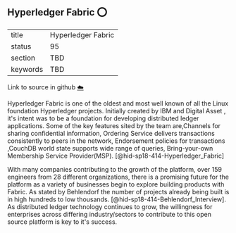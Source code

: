 ## Hyperledger Fabric :o:


|          |                    |
| -------- | ------------------ |
| title    | Hyperledger Fabric |
| status   | 95                 |
| section  | TBD                |
| keywords | TBD                |

Link to source in github [:cloud:](https://github.com/cloudmesh/technologies/blob/master/chapters/incomming/abstract-HyperledgerFabric.md)



Hyperledger Fabric is one of the oldest and most well known of all the
Linux foundation Hyperledger projects. Initially created by IBM and
Digital Asset , it's intent was to be a foundation for developing
distributed ledger applications. Some of the key features sited by the
team are,Channels for sharing confidential information, Ordering Service
delivers transactions consistently to peers in the network, Endorsement
policies for transactions ,CouchDB world state supports wide range of
queries, Bring-your-own Membership Service
Provider(MSP). [@hid-sp18-414-Hyperledger_Fabric]

With many companies contributing to the growth of the platform, over 159
engineers from 28 different organizations, there is a promising future
for the platform as a variety of businesses begin to explore building
products with Fabric. As stated by Behlendorf the number of projects
already being built is in high hundreds to low
thousands. [@hid-sp18-414-Behlendorf_Interview]. As distributed ledger
technology continues to grow, the willingness for enterprises across
differing industry/sectors to contribute to this open source platform is
key to it's success.
